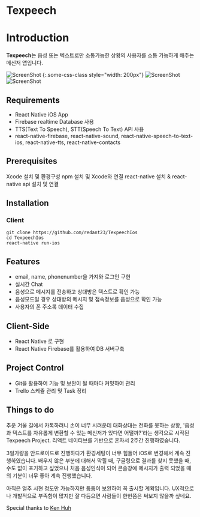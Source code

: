 # **Texpeech**

# Introduction

**Texpeech**는 음성 또는 텍스트로만 소통가능한 상황의 사용자를 소통 가능하게 해주는 메신저 앱입니다.

![ScreenShot](https://t1.daumcdn.net/thumb/R1280x0/?fname=http://t1.daumcdn.net/brunch/service/user/1aNR/image/5OR_bkXXvktMzk1_OaRzw0r1i6A.png)
{:.some-css-class style="width: 200px"}
![ScreenShot](https://t1.daumcdn.net/thumb/R1280x0/?fname=http://t1.daumcdn.net/brunch/service/user/1aNR/image/ehuuMonh83hYf_529Vlz7CbZ1FE.png)
![ScreenShot](https://t1.daumcdn.net/thumb/R1280x0/?fname=http://t1.daumcdn.net/brunch/service/user/1aNR/image/H5aex5MXVbB3eXBWYj3PSETZHvQ.png)

## Requirements


- React Native iOS App
- Firebase realtime Database 사용
- TTS(Text To Speech), STT(Speech To Text) API 사용
- react-native-firebase, react-native-sound, react-native-speech-to-text-ios, react-native-tts, react-native-contacts


## Prerequisites

Xcode 설치 및 환경구성
npm 설치 및 Xcode와 연결
react-native 설치 & react-native api 설치 및 연결

## Installation

### Client
```
git clone https://github.com/redant23/TexpeechIos
cd TexpeechIos
react-native run-ios

```

## Features

- email, name, phonenumber을 가져와 로그인 구현
- 실시간 Chat
- 음성으로 메시지를 전송하고 상대방은 텍스트로 확인 가능
- 음성모드일 경우 상대방의 메시지 및 접속정보를 음성으로 확인 가능
- 사용자의 폰 주소록 데이터 수집


## Client-Side

- React Native 로 구현
- React Native Firebase를 활용하여 DB 서버구축


## Project Control

- Git을 활용하여 기능 및 보완이 될 때마다 커밋하여 관리
- Trello 스케쥴 관리 및 Task 정리


## Things to do

추운 겨울 길에서 카톡하려니 손이 너무 시려운데 대화상대는 전화를 못하는 상황, 
'음성과 텍스트를 자유롭게 변환할 수 있는 메신저가 있다면 어떨까?'라는 생각으로 시작된 Texpeech Project.
리액트 네이티브를 기반으로 혼자서 2주간 진행하였습니다.

3일가량을 안드로이드로 진행하다가 환경세팅이 너무 힘들어 iOS로 변경해서 계속 진행하였습니다.
배우지 않은 부분에 대해서 막힐 때, 구글링으로 결과를 찾지 못했을 때, 수도 없이 포기하고 싶었으나 
처음 음성인식이 되어 콘솔창에 메시지가 출력 되었을 때의 기분이 너무 좋아 계속 진행했습니다.

아직은 얼추 시현 정도만 가능하지만 틈틈이 보완하여 꼭 출시할 계획입니다.
UX적으로나 개발적으로 부족함이 많지만 잘 다듬으면 사람들이 한번쯤은 써보지 않을까 싶네요.


Special thanks to [Ken Huh](https://github.com/Ken123777)
